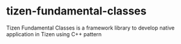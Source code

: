 # tizen-fundamental-classes
Tizen Fundamental Classes is a framework library to develop native application in Tizen using C++ pattern
